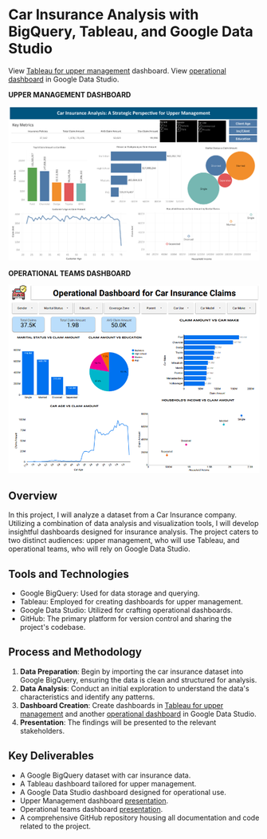 # Car Insurance Analysis with BigQuery, Tableau, and Google Data Studio

View [Tableau for upper management](https://public.tableau.com/views/CarInsuranceAnalysis_17042135260620/Dashboard?:language=en-US&:display_count=n&:origin=viz_share_link) dashboard.
View [operational dashboard](https://lookerstudio.google.com/reporting/14ab11f1-8f88-4602-8319-66aff18c737b) in Google Data Studio.

**UPPER MANAGEMENT DASHBOARD**

![Dashbord](https://github.com/Annet-Chebukati/Flit_inc_Apprenticeship/blob/master/DataScienceandAIprojects/Car_Insurance_Analysis/UM%20Dashboard.png)

**OPERATIONAL TEAMS DASHBOARD**

![Dashboard](https://github.com/Annet-Chebukati/Flit_inc_Apprenticeship/blob/master/DataScienceandAIprojects/Car_Insurance_Analysis/Operational%20DB.png)

## Overview
In this project, I will analyze a dataset from a Car Insurance company. Utilizing a combination of data analysis and visualization tools, I will develop insightful dashboards designed for insurance analysis. The project caters to two distinct audiences: upper management, who will use Tableau, and operational teams, who will rely on Google Data Studio.

## Tools and Technologies
- Google BigQuery: Used for data storage and querying.
- Tableau: Employed for creating dashboards for upper management.
- Google Data Studio: Utilized for crafting operational dashboards.
- GitHub: The primary platform for version control and sharing the project's codebase.

## Process and Methodology
1. **Data Preparation**: Begin by importing the car insurance dataset into Google BigQuery, ensuring the data is clean and structured for analysis.
2. **Data Analysis**: Conduct an initial exploration to understand the data's characteristics and identify any patterns.
3. **Dashboard Creation**: Create dashboards in [Tableau for upper management](https://public.tableau.com/views/CarInsuranceAnalysis_17042135260620/Dashboard?:language=en-US&:display_count=n&:origin=viz_share_link) and another [operational dashboard](https://lookerstudio.google.com/reporting/14ab11f1-8f88-4602-8319-66aff18c737b) in Google Data Studio.
4. **Presentation**: The findings will be presented to the relevant stakeholders.

## Key Deliverables
- A Google BigQuery dataset with car insurance data.
- A Tableau dashboard tailored for upper management.
- A Google Data Studio dashboard designed for operational use.
- Upper Management dashboard [presentation](https://github.com/Annet-Chebukati/Flit_inc_Apprenticeship/blob/master/DataScienceandAIprojects/Car_Insurance_Analysis/Upper%20Management%20Dashboard%20Presentation.pdf).
- Operational teams dashboard [presentation](https://github.com/Annet-Chebukati/Flit_inc_Apprenticeship/blob/master/DataScienceandAIprojects/Car_Insurance_Analysis/Operational%20Dashboard%20Presentation.pdf).
- A comprehensive GitHub repository housing all documentation and code related to the project.

